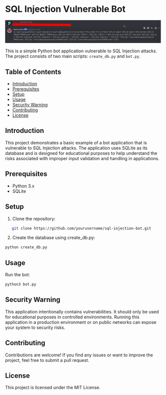 # SQL Injection Vulnerable Bot

<img src="sqli_bot.png">

This is a simple Python bot application vulnerable to SQL Injection attacks. The project consists of two main scripts: `create_db.py` and `bot.py`.

## Table of Contents

- [Introduction](#introduction)
- [Prerequisites](#prerequisites)
- [Setup](#setup)
- [Usage](#usage)
- [Security Warning](#security-warning)
- [Contributing](#contributing)
- [License](#license)

## Introduction

This project demonstrates a basic example of a bot application that is vulnerable to SQL Injection attacks. The application uses SQLite as its database and is designed for educational purposes to help understand the risks associated with improper input validation and handling in applications.

## Prerequisites

- Python 3.x
- SQLite

## Setup

1. Clone the repository:
```bash
   git clone https://github.com/yourusername/sql-injection-bot.git
```

2. Create the database using create_db.py:
```bash
python create_db.py

```
## Usage
Run the bot:
```bash
python3 bot.py
```

## Security Warning
This application intentionally contains vulnerabilities. It should only be used for educational purposes in controlled environments. Running this application in a production environment or on public networks can expose your system to security risks.

## Contributing
Contributions are welcome! If you find any issues or want to improve the project, feel free to submit a pull request.

## License
This project is licensed under the MIT License.



